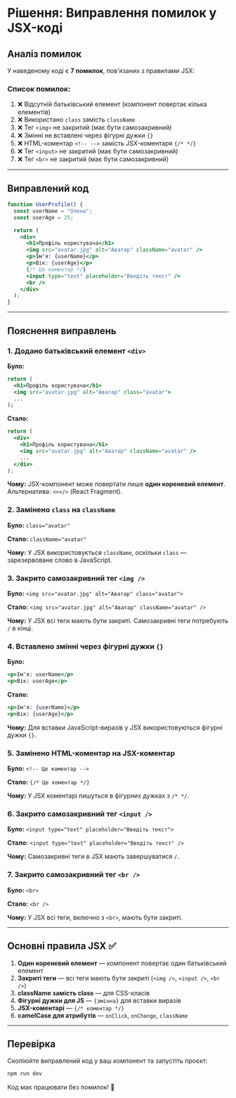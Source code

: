 # Рішення: Виправлення помилок у JSX-коді

## Аналіз помилок

У наведеному коді є **7 помилок**, пов'язаних з правилами JSX:

### Список помилок:

1. ❌ Відсутній батьківський елемент (компонент повертає кілька елементів)
2. ❌ Використано `class` замість `className`
3. ❌ Тег `<img>` не закритий (має бути самозакривний)
4. ❌ Змінні не вставлені через фігурні дужки `{}`
5. ❌ HTML-коментар `<!-- -->` замість JSX-коментаря `{/* */}`
6. ❌ Тег `<input>` не закритий (має бути самозакривний)
7. ❌ Тег `<br>` не закритий (має бути самозакривний)

---

## Виправлений код

```jsx
function UserProfile() {
  const userName = "Олена";
  const userAge = 25;

  return (
    <div>
      <h1>Профіль користувача</h1>
      <img src="avatar.jpg" alt="Аватар" className="avatar" />
      <p>Ім'я: {userName}</p>
      <p>Вік: {userAge}</p>
      {/* Це коментар */}
      <input type="text" placeholder="Введіть текст" />
      <br />
    </div>
  );
}
```

---

## Пояснення виправлень

### 1. Додано батьківський елемент `<div>`

**Було:**

```jsx
return (
  <h1>Профіль користувача</h1>
  <img src="avatar.jpg" alt="Аватар" class="avatar">
  ...
);
```

**Стало:**

```jsx
return (
  <div>
    <h1>Профіль користувача</h1>
    <img src="avatar.jpg" alt="Аватар" className="avatar" />
    ...
  </div>
);
```

**Чому:** JSX-компонент може повертати лише **один кореневий елемент**. Альтернатива: `<></>` (React Fragment).

### 2. Замінено `class` на `className`

**Було:** `class="avatar"`

**Стало:** `className="avatar"`

**Чому:** У JSX використовується `className`, оскільки `class` — зарезервоване слово в JavaScript.

### 3. Закрито самозакривний тег `<img />`

**Було:** `<img src="avatar.jpg" alt="Аватар" class="avatar">`

**Стало:** `<img src="avatar.jpg" alt="Аватар" className="avatar" />`

**Чому:** У JSX всі теги мають бути закриті. Самозакривні теги потребують `/` в кінці.

### 4. Вставлено змінні через фігурні дужки `{}`

**Було:**

```jsx
<p>Ім'я: userName</p>
<p>Вік: userAge</p>
```

**Стало:**

```jsx
<p>Ім'я: {userName}</p>
<p>Вік: {userAge}</p>
```

**Чому:** Для вставки JavaScript-виразів у JSX використовуються фігурні дужки `{}`.

### 5. Замінено HTML-коментар на JSX-коментар

**Було:** `<!-- Це коментар -->`

**Стало:** `{/* Це коментар */}`

**Чому:** У JSX коментарі пишуться в фігурних дужках з `/* */`.

### 6. Закрито самозакривний тег `<input />`

**Було:** `<input type="text" placeholder="Введіть текст">`

**Стало:** `<input type="text" placeholder="Введіть текст" />`

**Чому:** Самозакривні теги в JSX мають завершуватися `/`.

### 7. Закрито самозакривний тег `<br />`

**Було:** `<br>`

**Стало:** `<br />`

**Чому:** У JSX всі теги, включно з `<br>`, мають бути закриті.

---

## Основні правила JSX ✅

1. **Один кореневий елемент** — компонент повертає один батьківський елемент
2. **Закриті теги** — всі теги мають бути закриті (`<img />`, `<input />`, `<br />`)
3. **className замість class** — для CSS-класів
4. **Фігурні дужки для JS** — `{змінна}` для вставки виразів
5. **JSX-коментарі** — `{/* коментар */}`
6. **camelCase для атрибутів** — `onClick`, `onChange`, `className`

---

## Перевірка

Скопіюйте виправлений код у ваш компонент та запустіть проєкт:

```bash
npm run dev
```

Код має працювати без помилок! 🎉
